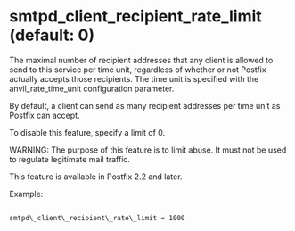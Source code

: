 # smtpd_client_recipient_rate_limit (default: 0)

The maximal number of recipient addresses that any client is allowed
to send to this service per time unit, regardless of whether or not
Postfix actually accepts those recipients. The time unit is specified
with the anvil\_rate\_time\_unit configuration parameter.




By default, a client can send as many recipient addresses per time
unit as Postfix can accept.




To disable this feature, specify a limit of 0.




WARNING: The purpose of this feature is to limit abuse. It must
not be used to regulate legitimate mail traffic.




This feature is available in Postfix 2.2 and later.




Example:




```

smtpd\_client\_recipient\_rate\_limit = 1000

```

